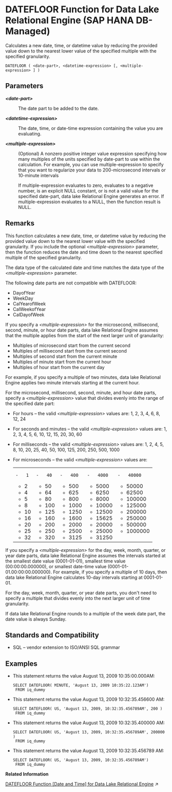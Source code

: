 <!-- loio907ca83d48c04c4c82f7e6ca7b1b049d -->

# DATEFLOOR Function for Data Lake Relational Engine \(SAP HANA DB-Managed\)

Calculates a new date, time, or datetime value by reducing the provided value down to the nearest lower value of the specified multiple with the specified granularity.



```
DATEFLOOR ( <date-part>, <datetime-expression> [, <multiple-expression> ] )
```



<a name="loio907ca83d48c04c4c82f7e6ca7b1b049d__section_hxr_s2m_srb"/>

## Parameters


<dl>
<dt><b>

*<date-part\>*

</b></dt>
<dd>

The date part to be added to the date.



</dd><dt><b>

*<datetime-expression\>*

</b></dt>
<dd>

The date, time, or date-time expression containing the value you are evaluating.



</dd><dt><b>

*<multiple-expression\>*

</b></dt>
<dd>

\(Optional\) A nonzero positive integer value expression specifying how many multiples of the units specified by date-part to use within the calculation. For example, you can use multiple-expression to specify that you want to regularize your data to 200-microsecond intervals or 10-minute intervals

If multiple-expression evaluates to zero, evaluates to a negative number, is an explicit NULL constant, or is not a valid value for the specified date-part, data lake Relational Engine generates an error. If multiple-expression evaluates to a NULL, then the function result is NULL.



</dd>
</dl>



<a name="loio907ca83d48c04c4c82f7e6ca7b1b049d__section_m5j_t2m_srb"/>

## Remarks

This function calculates a new date, time, or datetime value by reducing the provided value down to the nearest lower value with the specified granularity. If you include the optional *<multiple-expression\>* parameter, then the function reduces the date and time down to the nearest specified multiple of the specified granularity.

The data type of the calculated date and time matches the data type of the *<multiple-expression\>* parameter.

The following date parts are not compatible with DATEFLOOR:

-   DayofYear
-   WeekDay
-   CalYearofWeek
-   CalWeekofYear
-   CalDayofWeek

If you specify a *<multiple-expression\>* for the microsecond, millisecond, second, minute, or hour date parts, data lake Relational Engine assumes that the multiple applies from the start of the next larger unit of granularity:

-   Multiples of microsecond start from the current second
-   Multiples of millisecond start from the current second
-   Multiples of second start from the current minute
-   Multiples of minute start from the current hour
-   Multiples of hour start from the current day

For example, if you specify a multiple of two minutes, data lake Relational Engine applies two minute intervals starting at the current hour.

For the microsecond, millisecond, second, minute, and hour date parts, specify a *<multiple-expression\>* value that divides evenly into the range of the specified date part:

-   For hours – the valid *<multiple-expression\>* values are: 1, 2, 3, 4, 6, 8, 12, 24
-   For seconds and minutes – the valid *<multiple-expression\>* values are: 1, 2, 3, 4, 5, 6, 10, 12, 15, 20, 30, 60
-   For milliseconds – the valid *<multiple-expression\>* values are: 1, 2, 4, 5, 8, 10, 20, 25, 40, 50, 100, 125, 200, 250, 500, 1000
-   For microseconds – the valid *<multiple-expression\>* values are:


    <table>
    <tr>
    <td valign="top">
    
        -   1
    -   2
    -   4
    -   5
    -   8
    -   10
    -   16
    -   20
    -   25
    -   32


    
    </td>
    <td valign="top">
    
        -   40
    -   50
    -   64
    -   80
    -   100
    -   125
    -   160
    -   200
    -   250
    -   320


    
    </td>
    <td valign="top">
    
        -   400
    -   500
    -   625
    -   800
    -   1000
    -   1250
    -   1600
    -   2000
    -   2500
    -   3125


    
    </td>
    <td valign="top">
    
        -   4000
    -   5000
    -   6250
    -   8000
    -   10000
    -   12500
    -   15625
    -   20000
    -   25000
    -   31250


    
    </td>
    <td valign="top">
    
        -   40000
    -   50000
    -   62500
    -   100000
    -   125000
    -   200000
    -   250000
    -   500000
    -   1000000


    
    </td>
    </tr>
    </table>
    

If you specify a *<multiple-expression\>* for the day, week, month, quarter, or year date parts, data lake Relational Engine assumes the intervals started at the smallest date value \(0001-01-01\), smallest time value \(00:00:00.000000\), or smallest date-time value \(0001-01-01.00:00:00.000000\). For example, if you specify a multiple of 10 days, then data lake Relational Engine calculates 10-day intervals starting at 0001-01-01.

For the day, week, month, quarter, or year date parts, you don't need to specify a multiple that divides evenly into the next larger unit of time granularity.

If data lake Relational Engine rounds to a multiple of the week date part, the date value is always Sunday.



<a name="loio907ca83d48c04c4c82f7e6ca7b1b049d__section_kj1_52m_srb"/>

## Standards and Compatibility

-   SQL – vendor extension to ISO/ANSI SQL grammar



<a name="loio907ca83d48c04c4c82f7e6ca7b1b049d__section_qcp_52m_srb"/>

## Examples

-   This statement returns the value August 13, 2009 10:35:00.000AM:

    ```
    SELECT DATEFLOOR( MINUTE, 'August 13, 2009 10:35:22.123AM')
     FROM iq_dummy
    ```

-   This statement returns the value August 13, 2009 10:32:35.456600 AM:

    ```
    SELECT DATEFLOOR( US, 'August 13, 2009, 10:32:35.456789AM', 200 )
     FROM iq_dummy
    ```

-   This statement returns the value August 13, 2009 10:32:35.400000 AM:

    ```
    SELECT DATEFLOOR( US, 'August 13, 2009, 10:32:35.456789AM', 200000 )
     FROM iq_dummy
    ```

-   This statement returns the value August 13, 2009 10:32:35.456789 AM:

    ```
    SELECT DATEFLOOR( US, 'August 13, 2009, 10:32:35.456789AM')
     FROM iq_dummy
    ```


**Related Information**  


[DATEFLOOR Function [Date and Time] for Data Lake Relational Engine](https://help.sap.com/viewer/19b3964099384f178ad08f2d348232a9/2023_1_QRC/en-US/a5462b6184f21015a0c4efd06d244945.html "Calculates a new date, time, or datetime value by reducing the provided value down to the nearest lower value of the specified multiple with the specified granularity.") :arrow_upper_right:

